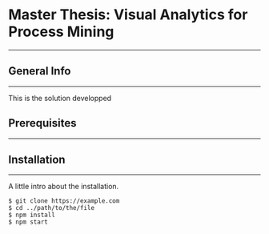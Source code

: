 # Master Thesis: Visual Analytics for Process Mining
***
## General Info
***
This is the solution developped 
## Prerequisites
***

## Installation
***

A little intro about the installation. 
```
$ git clone https://example.com
$ cd ../path/to/the/file
$ npm install
$ npm start
```

